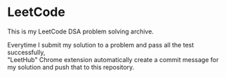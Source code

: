# LeetCode
This is my LeetCode DSA problem solving archive.

Everytime I submit my solution to a problem and pass all the test successfully,  
"LeetHub" Chrome extension automatically create a commit message for my solution and push that to this repository.
